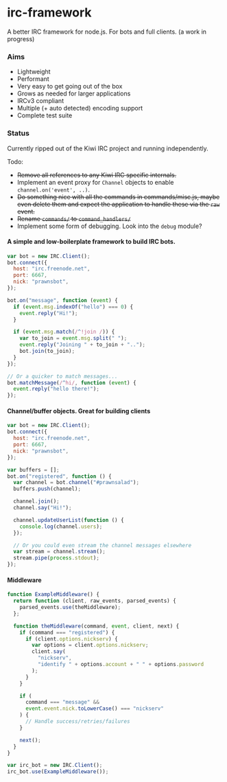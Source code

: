# irc-framework

A better IRC framework for node.js. For bots and full clients. (a work in
progress)

### Aims

- Lightweight
- Performant
- Very easy to get going out of the box
- Grows as needed for larger applications
- IRCv3 compliant
- Multiple (+ auto detected) encoding support
- Complete test suite

### Status

Currently ripped out of the Kiwi IRC project and running independently.

Todo:

- ~~Remove all references to any Kiwi IRC specific internals.~~
- Implement an event proxy for `Channel` objects to enable
  `channel.on('event', ..)`.
- ~~Do something nice with all the commands in commands/misc.js, maybe even
  delete them and expect the application to handle these via the `raw` event.~~
- ~~Rename `commands/` to `command_handlers/`~~
- Implement some form of debugging. Look into the `debug` module?

#### A simple and low-boilerplate framework to build IRC bots.

```javascript
var bot = new IRC.Client();
bot.connect({
  host: "irc.freenode.net",
  port: 6667,
  nick: "prawnsbot",
});

bot.on("message", function (event) {
  if (event.msg.indexOf("hello") === 0) {
    event.reply("Hi!");
  }

  if (event.msg.match(/^!join /)) {
    var to_join = event.msg.split(" ");
    event.reply("Joining " + to_join + "..");
    bot.join(to_join);
  }
});

// Or a quicker to match messages...
bot.matchMessage(/^hi/, function (event) {
  event.reply("hello there!");
});
```

#### Channel/buffer objects. Great for building clients

```javascript
var bot = new IRC.Client();
bot.connect({
  host: "irc.freenode.net",
  port: 6667,
  nick: "prawnsbot",
});

var buffers = [];
bot.on("registered", function () {
  var channel = bot.channel("#prawnsalad");
  buffers.push(channel);

  channel.join();
  channel.say("Hi!");

  channel.updateUserList(function () {
    console.log(channel.users);
  });

  // Or you could even stream the channel messages elsewhere
  var stream = channel.stream();
  stream.pipe(process.stdout);
});
```

#### Middleware

```javascript
function ExampleMiddleware() {
  return function (client, raw_events, parsed_events) {
    parsed_events.use(theMiddleware);
  };

  function theMiddleware(command, event, client, next) {
    if (command === "registered") {
      if (client.options.nickserv) {
        var options = client.options.nickserv;
        client.say(
          "nickserv",
          "identify " + options.account + " " + options.password
        );
      }
    }

    if (
      command === "message" &&
      event.event.nick.toLowerCase() === "nickserv"
    ) {
      // Handle success/retries/failures
    }

    next();
  }
}

var irc_bot = new IRC.Client();
irc_bot.use(ExampleMiddleware());
```
